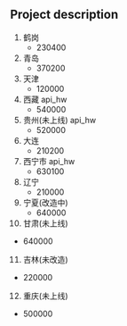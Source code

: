 ## Project description

1. 鹤岗
   - 230400
2. 青岛
   - 370200
3. 天津
   - 120000
4. 西藏 api_hw
   - 540000
5. 贵州(未上线) api_hw
   - 520000
6. 大连
   - 210200
7. 西宁市 api_hw
   - 630100
8. 辽宁
   - 210000
9. 宁夏(改造中)
   - 640000
10. 甘肃(未上线)
   - 640000
11. 吉林(未改造)
   - 220000
12. 重庆(未上线)
   - 500000
